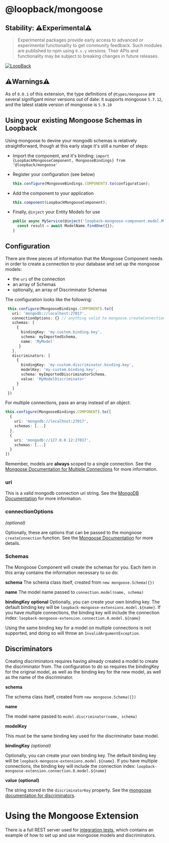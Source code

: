 # @loopback/mongoose

## Stability: ⚠️Experimental⚠️

> Experimental packages provide early access to advanced or experimental
> functionality to get community feedback. Such modules are published to npm
> using `0.x.y` versions. Their APIs and functionality may be subject to
> breaking changes in future releases.

[![LoopBack](<https://github.com/strongloop/loopback-next/raw/master/docs/site/imgs/branding/Powered-by-LoopBack-Badge-(blue)-@2x.png>)](http://loopback.io/)

## ⚠️Warnings⚠️

As of `0.0.1` of this extension, the type definitions of `@types/mongoose` are
several signifigant minor versions out of date: it supports mongoose `5.7.12`,
and the latest stable version of mongoose is `5.9.10`

## Using your existing Mongoose Schemas in Loopback

Using mongoose to devine your mongodb schemas is relatively straightforward,
though at this early stage it's still a number of steps:

- Import the component, and it's binding:
  `import {LoopbackMongooseComponent, MongooseBindings} from '@loopback/mongoose'`

- Register your configuration (see below)
  ```ts
  this.configure(MongooseBindings.COMPONENT).to(configuration);
  ```
- Add the component to your application
  ```ts
  this.component(LoopbackMongooseComponent);
  ```
- Finally, `@inject` your Entity Models for use
  ```ts
  public async MyService(@inject('loopback-mongoose-component.model.ModelName') ModelName) {
    const result = await ModelName.findOne({});
  }
  ```

## Configuration

There are three pieces of information that the Mongoose Component needs in order
to create a connection to your database and set up the mongoose models:

- the `uri` of the connection
- an array of Schemas
- optionally, an array of Discriminator Schemas

The configuration looks like the following:

```ts
 this.configure(MongooseBindings.COMPONENT).to({
   uri: 'mongodb://localhost:27017',
   connectionOptions: {} // anything valid to mongoose.createConnection(),
   schemas: [
     {
       bindingKey: 'my-custom.binding.key',
       schema: myImportedSchema,
       name: 'MyModel'
      }
   ],
   discriminators: [
     {
       bindingKey: 'my-custom.discriminator.binding.key',
       modelKey: 'my-custom.binding.key',
       schema: myImportedDiscriminatorSchema,
       value: 'MyModelDiscriminator'
     }
   ]
 })
```

For multiple connections, pass an array instead of an object:

```ts
this.configure(MongooseBindings.COMPONENT).to([
  {
    uri: 'mongodb://localhost:27017',
    schemas: [...]
  },
  {
    uri: 'mongodb://127.0.0.12:27017',
    schemas: [...]
  }
])
```

Remember, models are **always** scoped to a single connection. See the
[Mongoose Documentation for Multiple Connections](https://mongoosejs.com/docs/connections.html#multiple_connections)
for more information.

### uri

This is a valid mongodb connection uri string. See the
[MongoDB Documentation](https://docs.mongodb.com/manual/reference/connection-string/)
for more information.

### connectionOptions

_(optional)_

Optionally, these are options that can be passed to the mongoose
`createConnection` function. See the
[Mongoose Documentation](https://mongoosejs.com/docs/api.html#mongoose_Mongoose-createConnection)
for more details.

### Schemas

The Mongoose Component will create the schemas for you. Each item in this array
contains the information necessary to so do:

**schema** The schema class itself, created from `new mongoose.Schema({})`

**name** The model name passed to `connection.model(name, schema)`

**bindingKey** **optional** Optionally, you can create your own binding key. The
default binding key will be `loopback-mongoose-extensions.model.${name}`. If you
have multiple connections, the binding key will include the connection index:
`loopback-mongoose-extension.connection.0.model.${name}`

Using the same binding key for a model on multiple connections is not supported,
and doing so will throw an `InvalidArgumentException`.

## Discriminators

Creating discriminators requires having already created a model to create the
discriminator from. The configuration to do so requires the bindingKey for the
original model, as well as the binding key for the new model, as well as the
name of the discriminator.

**schema**

The schema class itself, created from `new mongoose.Schema({})`

**name**

The model name passed to `model.discriminator(name, schema)`

**modelKey**

This must be the same binding key used for the discriminator base model.

**bindingKey** _(optional)_

Optionally, you can create your own binding key. The default binding key will be
`loopback-mongoose-extensions.model.${name}`. If you have multiple connections,
the binding key will include the connection index:
`loopback-mongoose-extension.connection.0.model.${name}`

**value** **(optional)**

The string stored in the `discriminatorKey` property. See the
[mongoose documentation for discriminators](https://mongoosejs.com/docs/api.html#model_Model.discriminator).

# Using the Mongoose Extension

There is a full REST server used for
[integration tests](./src/__tests__/integration), which contains an example of
how to set up and use mongoose models and discriminators.
